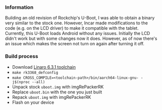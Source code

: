 ### Information
Building an old revision of Rockchip's U-Boot, I was able to obtain a binary very similar to the stock one. However, Incar made modifications to the code (e.g. on the LCD driver) to make it compatible with the tablet. \
Currently, this U-Boot loads Android without any issues. Initially the LCD didn't work but with some changes now it does. However, as of now there's an issue which makes the screen not turn on again after turning it off.

### Build process
* Download [Linaro 6.3.1 toolchain](https://releases.linaro.org/components/toolchain/binaries/6.3-2017.05/aarch64-linux-gnu/gcc-linaro-6.3.1-2017.05-x86_64_aarch64-linux-gnu.tar.xz)
* `make rk3368_defconfig`
* `make CROSS_COMPILE=<toolchain-path>/bin/aarch64-linux-gnu- -j$(nproc --all)`
* Unpack stock `uboot.img` with imgRePackerRK
* Replace `uboot.bin` with the one you just built
* Repack `uboot.img` with imgRePackerRK
* Flash on your device